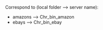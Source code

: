 Correspond to (local folder --> server name):
* amazons --> Chr_bin_amazon
* ebays --> Chr_bin_ebay
